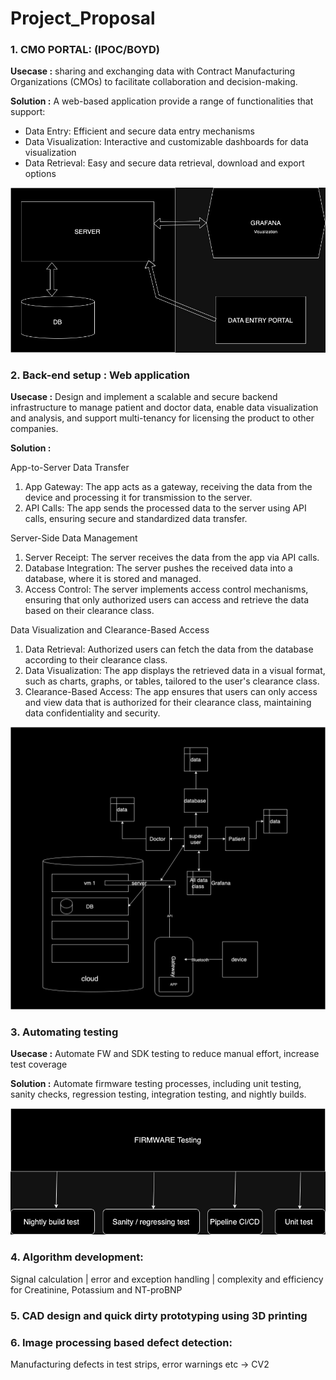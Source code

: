 # Project_Proposal

### **1. CMO PORTAL: (IPOC/BOYD)**

**Usecase :** sharing and exchanging data with Contract Manufacturing Organizations (CMOs) to facilitate collaboration and decision-making.

**Solution :** A web-based application provide a range of functionalities that support:
- Data Entry: Efficient and secure data entry mechanisms
- Data Visualization: Interactive and customizable dashboards for data visualization
- Data Retrieval: Easy and secure data retrieval, download and export options

![CMO PORTAL](https://raw.githubusercontent.com/kanishkagrover/Project_Proposal/refs/heads/main/CMO%20Portal.jpeg)

### **2. ⁠Back-end setup : Web application**

**Usecase :** Design and implement a scalable and secure backend infrastructure to manage patient and doctor data, enable data visualization and analysis, and support multi-tenancy for licensing the product to other companies.

**Solution :** 

App-to-Server Data Transfer

1. App Gateway: The app acts as a gateway, receiving the data from the device and processing it for transmission to the server.
2. API Calls: The app sends the processed data to the server using API calls, ensuring secure and standardized data transfer.

Server-Side Data Management

1. Server Receipt: The server receives the data from the app via API calls.
2. Database Integration: The server pushes the received data into a database, where it is stored and managed.
3. Access Control: The server implements access control mechanisms, ensuring that only authorized users can access and retrieve the data based on their clearance class.

Data Visualization and Clearance-Based Access

1. Data Retrieval: Authorized users can fetch the data from the database according to their clearance class.
2. Data Visualization: The app displays the retrieved data in a visual format, such as charts, graphs, or tables, tailored to the user's clearance class.
3. Clearance-Based Access: The app ensures that users can only access and view data that is authorized for their clearance class, maintaining data confidentiality and security.

![BACKEND SETUP](https://raw.githubusercontent.com/kanishkagrover/Project_Proposal/refs/heads/main/Backend%20Setup.jpeg)

### **3. Automating testing**

**Usecase :** Automate FW and SDK testing to reduce manual effort, increase test coverage

**Solution :**  Automate firmware testing processes, including unit testing, sanity checks, regression testing, integration testing, and nightly builds.

![AUTOMATE TESTING](https://raw.githubusercontent.com/kanishkagrover/Project_Proposal/refs/heads/main/FW%20testing.jpeg)

### **4. Algorithm development**:

Signal calculation | error and exception handling | complexity and efficiency for Creatinine, Potassium and NT-proBNP

### **5. CAD design and quick dirty prototyping using 3D printing**

### **6. Image processing based defect detection:** 
Manufacturing defects in test strips, error warnings etc → CV2



